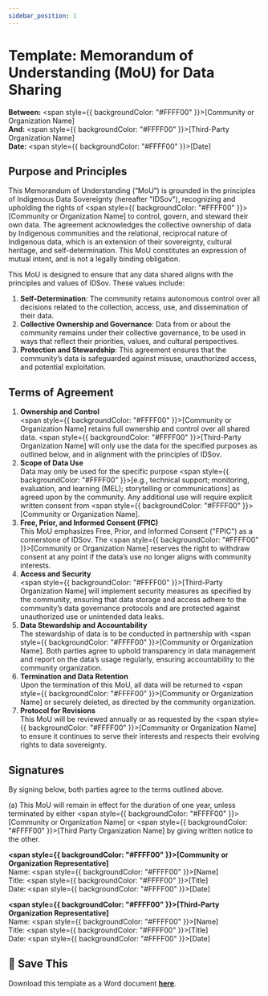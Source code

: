 ```yaml
---
sidebar_position: 1
---
```


# Template: Memorandum of Understanding (MoU) for Data Sharing

**Between:** <span style={{ backgroundColor: "#FFFF00" }}>[Community or Organization Name]</span>  
**And:** <span style={{ backgroundColor: "#FFFF00" }}>[Third-Party Organization Name]</span>  
**Date:** <span style={{ backgroundColor: "#FFFF00" }}>[Date]</span>

## **Purpose and Principles**

This Memorandum of Understanding (“MoU”) is grounded in the principles of Indigenous Data Sovereignty (hereafter "IDSov"), recognizing and upholding the rights of <span style={{ backgroundColor: "#FFFF00" }}>[Community or Organization Name]</span> to control, govern, and steward their own data. The agreement acknowledges the collective ownership of data by Indigenous communities and the relational, reciprocal nature of Indigenous data, which is an extension of their sovereignty, cultural heritage, and self-determination. This MoU constitutes an expression of mutual intent, and is not a legally binding obligation.

This MoU is designed to ensure that any data shared aligns with the principles and values of IDSov. These values include:

1. **Self-Determination**: The community retains autonomous control over all decisions related to the collection, access, use, and dissemination of their data.  
2. **Collective Ownership and Governance**: Data from or about the community remains under their collective governance, to be used in ways that reflect their priorities, values, and cultural perspectives.  
3. **Protection and Stewardship**: This agreement ensures that the community’s data is safeguarded against misuse, unauthorized access, and potential exploitation.

## **Terms of Agreement**

1. **Ownership and Control**  
   <span style={{ backgroundColor: "#FFFF00" }}>[Community or Organization Name]</span> retains full ownership and control over all shared data. <span style={{ backgroundColor: "#FFFF00" }}>[Third-Party Organization Name]</span> will only use the data for the specified purposes as outlined below, and in alignment with the principles of IDSov.  
2. **Scope of Data Use**  
   Data may only be used for the specific purpose <span style={{ backgroundColor: "#FFFF00" }}>[e.g., technical support; monitoring, evaluation, and learning (MEL); storytelling or communications]</span> as agreed upon by the community. Any additional use will require explicit written consent from <span style={{ backgroundColor: "#FFFF00" }}>[Community or Organization Name]</span>.  
3. **Free, Prior, and Informed Consent (FPIC)**  
   This MoU emphasizes Free, Prior, and Informed Consent ("FPIC") as a cornerstone of IDSov. The <span style={{ backgroundColor: "#FFFF00" }}>[Community or Organization Name]</span> reserves the right to withdraw consent at any point if the data’s use no longer aligns with community interests.  
4. **Access and Security**  
   <span style={{ backgroundColor: "#FFFF00" }}>[Third-Party Organization Name]</span> will implement security measures as specified by the community, ensuring that data storage and access adhere to the community’s data governance protocols and are protected against unauthorized use or unintended data leaks.  
5. **Data Stewardship and Accountability**  
   The stewardship of data is to be conducted in partnership with <span style={{ backgroundColor: "#FFFF00" }}>[Community or Organization Name]</span>. Both parties agree to uphold transparency in data management and report on the data’s usage regularly, ensuring accountability to the community organization.  
6. **Termination and Data Retention**  
   Upon the termination of this MoU, all data will be returned to <span style={{ backgroundColor: "#FFFF00" }}>[Community or Organization Name]</span> or securely deleted, as directed by the community organization.  
7. **Protocol for Revisions**  
   This MoU will be reviewed annually or as requested by the <span style={{ backgroundColor: "#FFFF00" }}>[Community or Organization Name]</span> to ensure it continues to serve their interests and respects their evolving rights to data sovereignty.

## **Signatures**

By signing below, both parties agree to the terms outlined above.

(a) This MoU will remain in effect for the duration of one year, unless terminated by either <span style={{ backgroundColor: "#FFFF00" }}>[Community or Organization Name]</span> or <span style={{ backgroundColor: "#FFFF00" }}>[Third Party Organization Name]</span> by giving written notice to the other. 

**<span style={{ backgroundColor: "#FFFF00" }}>[Community or Organization Representative]</span>**  
Name: <span style={{ backgroundColor: "#FFFF00" }}>[Name]</span>  
Title: <span style={{ backgroundColor: "#FFFF00" }}>[Title]</span>  
Date: <span style={{ backgroundColor: "#FFFF00" }}>[Date]</span>

**<span style={{ backgroundColor: "#FFFF00" }}>[Third-Party Organization Representative]</span>**  
Name: <span style={{ backgroundColor: "#FFFF00" }}>[Name]</span>  
Title: <span style={{ backgroundColor: "#FFFF00" }}>[Title]</span>  
Date: <span style={{ backgroundColor: "#FFFF00" }}>[Date]</span>

## :floppy_disk: Save This

Download this template as a Word document [**here**](/doc-templates/template_mou_data_sharing.doc).